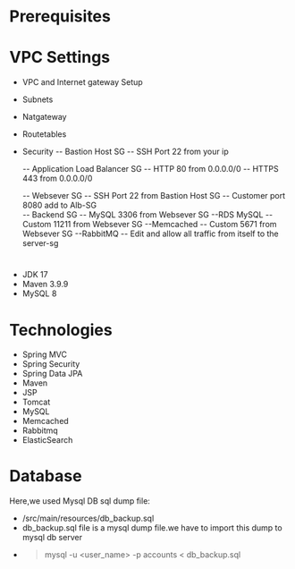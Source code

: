 # Prerequisites

# VPC Settings

- VPC and Internet gateway Setup
- Subnets
- Natgateway
- Routetables
- Security
  -- Bastion Host SG
  -- SSH Port 22 from your ip

  -- Application Load Balancer SG
  -- HTTP 80 from 0.0.0.0/0
  -- HTTPS 443 from 0.0.0.0/0

  -- Websever SG
  -- SSH Port 22 from Bastion Host SG
  -- Customer  port 8080 add to Alb-SG   
  -- Backend SG
  -- MySQL 3306 from Websever SG --RDS MySQL
  -- Custom 11211 from Websever SG --Memcached
  -- Custom 5671 from Websever SG --RabbitMQ
  -- Edit and allow all traffic from itself to the server-sg

#

- JDK 17
- Maven 3.9.9
- MySQL 8

# Technologies

- Spring MVC
- Spring Security
- Spring Data JPA
- Maven
- JSP
- Tomcat
- MySQL
- Memcached
- Rabbitmq
- ElasticSearch

# Database

Here,we used Mysql DB
sql dump file:

- /src/main/resources/db_backup.sql
- db_backup.sql file is a mysql dump file.we have to import this dump to mysql db server
- > mysql -u <user_name> -p accounts < db_backup.sql
